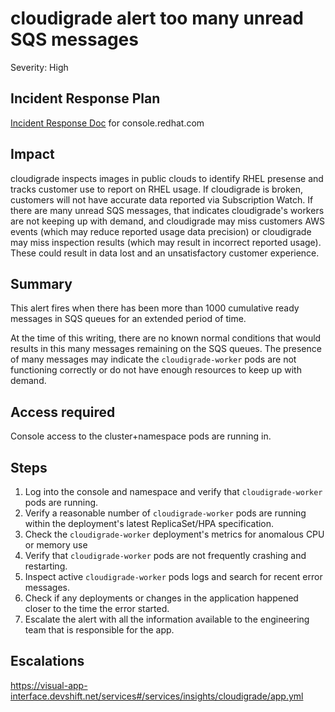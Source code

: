 # cloudigrade alert too many unread SQS messages

Severity: High

## Incident Response Plan

[Incident Response Doc](https://docs.google.com/document/d/1AyEQnL4B11w7zXwum8Boty2IipMIxoFw1ri1UZB6xJE) for console.redhat.com

## Impact

cloudigrade inspects images in public clouds to identify RHEL presense and tracks customer use to report on RHEL usage. If cloudigrade is broken, customers will not have accurate data reported via Subscription Watch. If there are many unread SQS messages, that indicates cloudigrade's workers are not keeping up with demand, and cloudigrade may miss customers AWS events (which may reduce reported usage data precision) or cloudigrade may miss inspection results (which may result in incorrect reported usage). These could result in data lost and an unsatisfactory customer experience.

## Summary

This alert fires when there has been more than 1000 cumulative ready messages in SQS queues for an extended period of time.

At the time of this writing, there are no known normal conditions that would results in this many messages remaining on the SQS queues. The presence of many messages may indicate the `cloudigrade-worker` pods are not functioning correctly or do not have enough resources to keep up with demand.

## Access required

Console access to the cluster+namespace pods are running in.

## Steps

1. Log into the console and namespace and verify that `cloudigrade-worker` pods are running.
2. Verify a reasonable number of `cloudigrade-worker` pods are running within the deployment's latest ReplicaSet/HPA specification.
3. Check the `cloudigrade-worker` deployment's metrics for anomalous CPU or memory use
4. Verify that `cloudigrade-worker` pods are not frequently crashing and restarting.
5. Inspect active `cloudigrade-worker` pods logs and search for recent error messages.
6. Check if any deployments or changes in the application happened closer to the time the error started.
7. Escalate the alert with all the information available to the engineering team that is responsible for the app.

## Escalations

https://visual-app-interface.devshift.net/services#/services/insights/cloudigrade/app.yml
